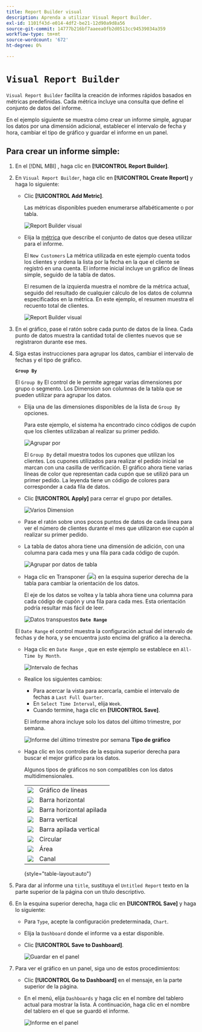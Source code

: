 ```yaml
---
title: Report Builder visual
description: Aprenda a utilizar Visual Report Builder.
exl-id: 1101f43d-e014-4df2-be21-12d90a9d8a56
source-git-commit: 14777b216bf7aaeea0fb2d0513cc94539034a359
workflow-type: tm+mt
source-wordcount: '672'
ht-degree: 0%

---
```


# `Visual Report Builder`

`Visual Report Builder` facilita la creación de informes rápidos basados en métricas predefinidas. Cada métrica incluye una consulta que define el conjunto de datos del informe.

En el ejemplo siguiente se muestra cómo crear un informe simple, agrupar los datos por una dimensión adicional, establecer el intervalo de fecha y hora, cambiar el tipo de gráfico y guardar el informe en un panel.

## Para crear un informe simple:

1. En el [!DNL MBI] , haga clic en **[!UICONTROL Report Builder]**.

1. En `Visual Report Builder`, haga clic en **[!UICONTROL Create Report]** y haga lo siguiente:

   * Clic **[!UICONTROL Add Metric]**.

      Las métricas disponibles pueden enumerarse alfabéticamente o por tabla.

      ![Report Builder visual](../../assets/magento-bi-visual-report-builder-add-metric.png)

   * Elija la [métrica](../../data-user/reports/ess-manage-data-metrics.md) que describe el conjunto de datos que desea utilizar para el informe.

      El `New Customers` La métrica utilizada en este ejemplo cuenta todos los clientes y ordena la lista por la fecha en la que el cliente se registró en una cuenta. El informe inicial incluye un gráfico de líneas simple, seguido de la tabla de datos.

      El resumen de la izquierda muestra el nombre de la métrica actual, seguido del resultado de cualquier cálculo de los datos de columna especificados en la métrica. En este ejemplo, el resumen muestra el recuento total de clientes.

      ![Report Builder visual](../../assets/magento-bi-report-builder-untitled.png)

1. En el gráfico, pase el ratón sobre cada punto de datos de la línea. Cada punto de datos muestra la cantidad total de clientes nuevos que se registraron durante ese mes.

1. Siga estas instrucciones para agrupar los datos, cambiar el intervalo de fechas y el tipo de gráfico.

   **`Group By`**

   El `Group By` El control de le permite agregar varias dimensiones por grupo o segmento. Los Dimension son columnas de la tabla que se pueden utilizar para agrupar los datos.

   * Elija una de las dimensiones disponibles de la lista de `Group By` opciones.

      Para este ejemplo, el sistema ha encontrado cinco códigos de cupón que los clientes utilizaban al realizar su primer pedido.

      ![Agrupar por](../../assets/magento-bi-report-builder-group-by-dimensions.png)

      El `Group By` detail muestra todos los cupones que utilizan los clientes. Los cupones utilizados para realizar el pedido inicial se marcan con una casilla de verificación. El gráfico ahora tiene varias líneas de color que representan cada cupón que se utilizó para un primer pedido. La leyenda tiene un código de colores para corresponder a cada fila de datos.

   * Clic **[!UICONTROL Apply]** para cerrar el grupo por detalles.

      ![Varios Dimension](../../assets/magento-bi-report-builder-group-by-dimension-detail.png)

   * Pase el ratón sobre unos pocos puntos de datos de cada línea para ver el número de clientes durante el mes que utilizaron ese cupón al realizar su primer pedido.

   * La tabla de datos ahora tiene una dimensión de adición, con una columna para cada mes y una fila para cada código de cupón.

      ![Agrupar por datos de tabla](../../assets/magento-bi-report-builder-group-by-table-data.png)

   * Haga clic en Transponer (![](../../assets/magento-bi-btn-transpose.png)) en la esquina superior derecha de la tabla para cambiar la orientación de los datos.

      El eje de los datos se voltea y la tabla ahora tiene una columna para cada código de cupón y una fila para cada mes. Esta orientación podría resultar más fácil de leer.

      ![Datos transpuestos](../../assets/magento-bi-report-builder-group-by-table-data-transposed.png)
   **`Date Range`**

   El `Date Range` el control muestra la configuración actual del intervalo de fechas y de hora, y se encuentra justo encima del gráfico a la derecha.

   * Haga clic en `Date Range` , que en este ejemplo se establece en `All-Time by Month`.

      ![Intervalo de fechas](../../assets/magento-bi-report-builder-date-range.png)

   * Realice los siguientes cambios:

      * Para acercar la vista para acercarla, cambie el intervalo de fechas a `Last Full Quarter`.
      * En `Select Time Interval`, elija `Week`.
      * Cuando termine, haga clic en **[!UICONTROL Save]**.

      El informe ahora incluye solo los datos del último trimestre, por semana.

      ![Informe del último trimestre por semana](../../assets/magento-bi-report-builder-date-range-quarter-by-week-chart.png)
   **Tipo de gráfico**

   * Haga clic en los controles de la esquina superior derecha para buscar el mejor gráfico para los datos.

      Algunos tipos de gráficos no son compatibles con los datos multidimensionales.

      |  |  |
      |-----|-----|
      | ![](../../assets/magento-bi-btn-chart-line.png) | Gráfico de líneas |
      | ![](../../assets/magento-bi-btn-chart-horz-bar.png) | Barra horizontal |
      | ![](../../assets/magento-bi-btn-chart-horz-stacked-bar.png) | Barra horizontal apilada |
      | ![](../../assets/magento-bi-btn-chart-vert-bar.png) | Barra vertical |
      | ![](../../assets/magento-bi-btn-chart-vert-stacked-bar.png) | Barra apilada vertical |
      | ![](../../assets/magento-bi-btn-chart-pie.png) | Circular |
      | ![](../../assets/magento-bi-btn-chart-area.png) | Área |
      | ![](../../assets/magento-bi-btn-chart-funnel.png) | Canal |

      {style="table-layout:auto"}




1. Para dar al informe una `title`, sustituya el `Untitled Report` texto en la parte superior de la página con un título descriptivo.

1. En la esquina superior derecha, haga clic en **[!UICONTROL Save]** y haga lo siguiente:

   * Para `Type`, acepte la configuración predeterminada, `Chart`.

   * Elija la `Dashboard` donde el informe va a estar disponible.

   * Clic **[!UICONTROL Save to Dashboard]**.

      ![Guardar en el panel](../../assets/magento-bi-report-builder-save-to-dashboard.png)

1. Para ver el gráfico en un panel, siga uno de estos procedimientos:

   * Clic **[!UICONTROL Go to Dashboard]** en el mensaje, en la parte superior de la página.

   * En el menú, elija `Dashboards` y haga clic en el nombre del tablero actual para mostrar la lista. A continuación, haga clic en el nombre del tablero en el que se guardó el informe.

      ![Informe en el panel](../../assets/magento-bi-report-builder-my-dashboard.png)
